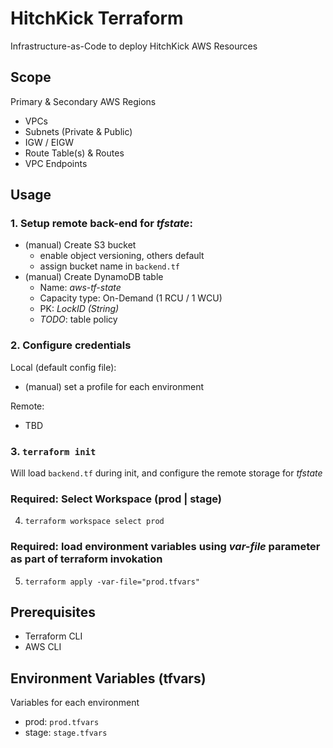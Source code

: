 # HitchKick Terraform
Infrastructure-as-Code to deploy HitchKick AWS Resources

## Scope
Primary & Secondary AWS Regions

* VPCs
* Subnets (Private & Public)
* IGW / EIGW
* Route Table(s) & Routes
* VPC Endpoints

## Usage
### 1. Setup remote back-end for *tfstate*:
* (manual) Create S3 bucket
  - enable object versioning, others default
  - assign bucket name in `backend.tf`
* (manual) Create DynamoDB table
  - Name: *aws-tf-state*
  - Capacity type: On-Demand (1 RCU / 1 WCU)
  - PK: *LockID (String)*
  - *TODO*: table policy
### 2. Configure credentials
Local (default config file):
* (manual) set a profile for each environment

Remote:
* TBD
### 3. `terraform init`
Will load `backend.tf` during init, and configure the remote storage for *tfstate*

### Required: Select Workspace (prod | stage)
4. `terraform workspace select prod`

### Required: load environment variables using _var-file_ parameter as part of terraform invokation
5. `terraform apply -var-file="prod.tfvars"`

## Prerequisites
* Terraform CLI
* AWS CLI

## Environment Variables (tfvars)
Variables for each environment 
* prod: `prod.tfvars`
* stage: `stage.tfvars`
  